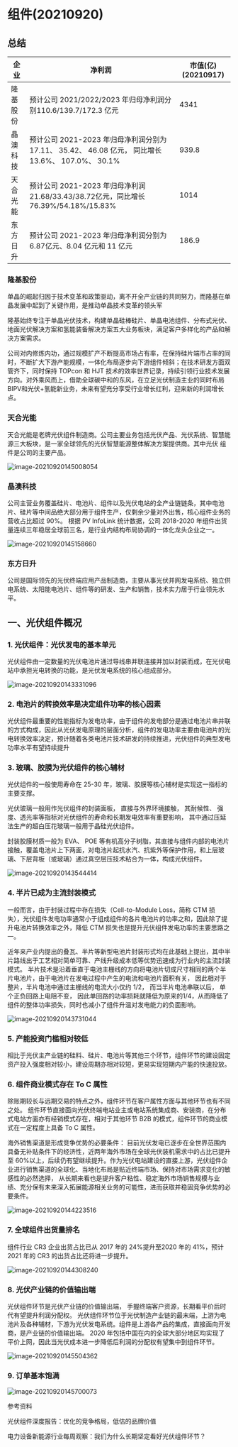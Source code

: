 # 组件(20210920)



## 总结



| 企业     | 净利润                                                       | 市值(亿)(20210917) |
| -------- | ------------------------------------------------------------ | ------------------ |
| 隆基股份 | 预计公司 2021/2022/2023 年归母净利润分别110.6/139.7/172.3 亿元 | 4341               |
| 晶澳科技 | 预计公司 2021-2023 年归母净利润分别为 17.11、 35.42、 46.08 亿元， 同比增长 13.6%、 107.0%、 30.1% | 939.8              |
| 天合光能 | 预计公司 2021-2023 年归母净利润21.68/33.43/38.72亿元，同比增长76.39%/54.18%/15.83% | 1014               |
| 东方日升 | 预计公司 2021-2023 年归母净利润分别为 6.87亿元、8.04 亿元和 11 亿元 | 186.9              |



### 隆基股份

单晶的崛起归因于技术变革和政策驱动，离不开全产业链的共同努力，而隆基在单晶发展中起到了关键作用，是推动单晶技术变革的领头军

隆基始终专注于单晶光伏技术，构建单晶硅棒硅片、单晶电池组件、分布式光伏、 地面光伏解决方案和氢能装备解决方案五大业务板块，满足客户多样化的产品和解决方案需求。

公司对内修炼内功，通过规模扩产不断提高市场占有率，在保持硅片端市占率的同时，不断扩大下游产能规模，一体化布局逐步向下游组件倾斜；在技术研发方面双管齐下，同时保持 TOPcon 和 HJT 技术的效率世界记录，持续引领行业技术发展方向。对外乘风而上，借助全球碳中和的东风，在立足光伏制造主业的同时布局 BIPV和光伏+氢能新业务，未来有望充分享受行业增长红利，迎来新的利润增长点。



### 天合光能

天合光能是老牌光伏组件制造商。公司主要业务包括光伏产品、光伏系统、智慧能源三大板块，是一家全球领先的光伏智慧能源整体解决方案提供商。其中光伏
组件是公司的主要产品。  

![image-20210920145008054](组件(20210920).assets/image-20210920145008054.png)



### 晶澳科技

公司主营业务覆盖硅片、电池片、组件以及光伏电站的全产业链链条，其中电池片、硅片等中间品绝大部分用于组件生产，仅剩余少量对外出售，核心组件业务的营收占比超过 90%。 根据 PV InfoLink 统计数据，公司 2018-2020 年组件出货量连续三年稳居全球前三名，是行业内结构布局协调的一体化龙头企业之一。  

![image-20210920145158660](组件(20210920).assets/image-20210920145158660.png)



### 东方日升

公司是国际领先的光伏终端应用产品制造商，主要从事光伏并网发电系统、独立供电系统、太阳能电池片、组件等的研发、生产和销售，技术实力居于行业领先水平。  



## 一、光伏组件概况

### 1. 光伏组件：光伏发电的基本单元  

光伏组件由一定数量的光伏电池片通过导线串并联连接并加以封装而成，在光伏电站中承担光电转换的功能，是光伏发电系统的核心组成部分。  

![image-20210920143331096](组件(20210920).assets/image-20210920143331096.png)

### 2. 电池片的转换效率是决定组件功率的核心因素  

光伏组件最重要的性能指标为发电功率，由于组件的发电部分是通过电池片串并联的方式构成，因此从光伏发电原理的层面分析，组件的发电功率主要由电池片的光电转换效率决定，预计随着各类电池片技术研发的持续推进，光伏组件的典型发电功率水平有望持续提升  

### 3. 玻璃、胶膜为光伏组件的核心辅材  

光伏组件的一般使用寿命在 25-30 年，玻璃、胶膜等核心辅材是实现这一指标的主要支撑。 

光伏玻璃一般用作光伏组件的封装面板， 直接与外界环境接触， 其耐候性、 强度、透光率等指标对光伏组件的寿命和长期发电效率有重要影响， 其中通过压延法生产的超白压花玻璃一般用于晶硅光伏组件。 

封装胶膜材质一般为 EVA、 POE 等有机高分子树脂，其直接与组件内部的电池片接触，覆盖电池片上下两面，对电池片起抗水汽、抗紫外等保护作用，和上层玻
璃、下层背板（或玻璃）通过真空层压技术粘合为一体，构成光伏组件。  

![image-20210920143544414](组件(20210920).assets/image-20210920143544414.png)

### 4. 半片已成为主流封装模式  

一般而言，由于封装过程中存在损失（Cell-to-Module Loss，简称 CTM 损失），光伏组件发电功率通常小于组成组件的各片电池片的功率之和，因此除了提升电池片转换效率之外，降低 CTM 损失也是提升光伏组件发电功率的主要思路之一。

近年来产业内提出的叠瓦、半片等新型电池片封装形式均在此基础上提出，其中半片路线出于工艺相对简单可靠、产线升级成本低等优势迅速成为行业内的主流封装模式。
半片技术是沿着垂直于电池主栅线的方向将电池片切成尺寸相同的两个半片电池片，由于电池片在发电过程中产生的电流和电池片面积有关， 因此相对于整片，半片电池中通过主栅线的电流大小仅约 1/2， 而当半片电池串联以后， 单个正负回路上电阻不变， 因此单回路的功率损耗就降低为原来的1/4，从而降低了组件的整体功率损失，同时也减小了组件升温对发电能力的负面影响。  

![image-20210920143731044](组件(20210920).assets/image-20210920143731044.png)

### 5. 产能投资门槛相对较低  

相比于光伏主产业链的硅料、硅片、电池片等其他三个环节，组件环节的建设固定资产投入强度相对较小，建设周期亦相对较短，更易实现短期内产能的快速投放。  

### 6. 组件商业模式存在 To C 属性  

除账期较长与远期交易的特点之外，组件环节在客户属性方面与其他环节也有不同之处。 组件环节直接面向光伏终端电站业主或电站系统集成商、安装商，在分布式电站方面亦有经销模式存在，相对于其他环节 B2B 的模式，组件环节的商业模式在一定程度上具备 To C 属性。  

海外销售渠道是形成竞争优势的必要条件： 目前光伏发电已逐步在全世界范围内具备无补贴条件下的经济性，近两年海外市场在全球光伏装机需求中的占比已提升至 60%以上，后续仍有望继续提升。作为光伏电站建设的直接上游，光伏组件企业进行销售渠道的全球化、当地化布局是贴近终端市场、保持对市场需求变化的敏感性的必然选择， 从长期来看也是提升客户粘性、稳定海外市场销售规模与业绩、充分保有未来深入拓展能源相关业务的可能性，进而获取并稳固竞争优势的必要条件。  

![image-20210920144223516](组件(20210920).assets/image-20210920144223516.png)



### 7. 全球组件出货量排名  

组件行业 CR3 企业出货占比已从 2017 年的 24%提升至2020 年的 41%，预计 2021 年的 CR3 的出货占比还将进一步提升。  

![image-20210920144308240](组件(20210920).assets/image-20210920144308240.png)



### 8. 光伏产业链的价值输出端  

光伏组件环节是光伏产业链的价值输出端， 手握终端客户资源，长期看平价后时代有望提升利润分配权。 光伏组件环节位于光伏制造产业链的最末端，上游为电
池片及各种辅材，下游为光伏发电系统。组件是上游各产品的集成，直接面向开发商，是产业链的价值输出端。 2020 年包括中国在内的全球大部分地区均实现了
平价上网，因此当光伏成本进一步降低后利润的分配权有望集中到组件环节。  

![image-20210920145504362](组件(20210920).assets/image-20210920145504362.png)

### 9. 订单基本饱满

![image-20210920145700073](组件(20210920).assets/image-20210920145700073.png)







参考资料

光伏组件深度报告：优化的竞争格局，低估的品牌价值

电力设备新能源行业每周观察：我们为什么长期坚定看好光伏组件环节？





